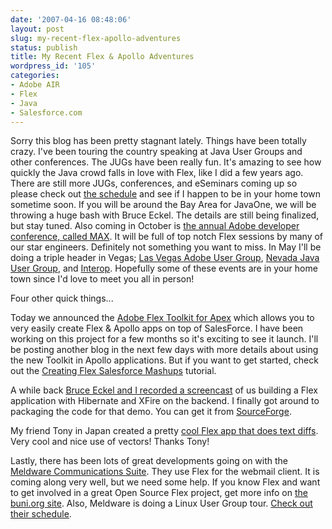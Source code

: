 ```yaml
---
date: '2007-04-16 08:48:06'
layout: post
slug: my-recent-flex-apollo-adventures
status: publish
title: My Recent Flex & Apollo Adventures
wordpress_id: '105'
categories:
- Adobe AIR
- Flex
- Java
- Salesforce.com
---
```


Sorry this blog has been pretty stagnant lately.  Things have been totally crazy.  I've been touring the country speaking at Java User Groups and other conferences.  The JUGs have been really fun.  It's amazing to see how quickly the Java crowd falls in love with Flex, like I did a few years ago.  There are still more JUGs, conferences, and eSeminars coming up so please check out [the schedule](http://www.adobe.com/products/flex/events/index.html) and see if I happen to be in your home town sometime soon.  If you will be around the Bay Area for JavaOne, we will be throwing a huge bash with Bruce Eckel.  The details are still being finalized, but stay tuned.  Also coming in October is [the annual Adobe developer conference, called MAX](http://adobemax2007.com/).  It will be full of top notch Flex sessions by many of our star engineers.  Definitely not something you want to miss.  In May I'll be doing a triple header in Vegas; [Las Vegas Adobe User Group](http://vegasaug.org/), [Nevada Java User Group](http://www.nevadajug.org/index.php), and [Interop](http://www.interop.com/).  Hopefully some of these events are in your home town since I'd love to meet you all in person!

Four other quick things...

Today we announced the [Adobe Flex Toolkit for Apex](http://wiki.apexdevnet.com/index.php/Flex_Toolkit) which allows you to very easily create Flex & Apollo apps on top of SalesForce.  I have been working on this project for a few months so it's exciting to see it launch.  I'll be posting another blog in the next few days with more details about using the new Toolkit in Apollo applications.  But if you want to get started, check out the [Creating Flex Salesforce Mashups](http://wiki.apexdevnet.com/index.php/Tutorial:_Creating_Flex_Salesforce_Mashups) tutorial.

A while back [Bruce Eckel and I recorded a screencast](http://www.adobe.com/devnet/flex/articles/flexjava.html) of us building a Flex application with Hibernate and XFire on the backend.  I finally got around to packaging the code for that demo.  You can get it from [SourceForge](http://sourceforge.net/project/showfiles.php?group_id=174131&package_id=227161&release_id=498451).

My friend Tony in Japan created a pretty [cool Flex app that does text diffs](http://www.silver-island.com/apps/FlexDiff/).  Very cool and nice use of vectors!  Thanks Tony!

Lastly, there has been lots of great developments going on with the [Meldware Communications Suite](http://buni.org/mediawiki/index.php/Meldware_Communications_Suite).  They use Flex for the webmail client.  It is coming along very well, but we need some help.  If you know Flex and want to get involved in a great Open Source Flex project, get more info on [the buni.org site](http://blog.buni.org/blog/default/buni/2007/04/15/Volunteers-wanted).  Also, Meldware is doing a Linux User Group tour.  [Check out their schedule](http://buni.org/mediawiki/index.php/LUG_TOUR_2007).
